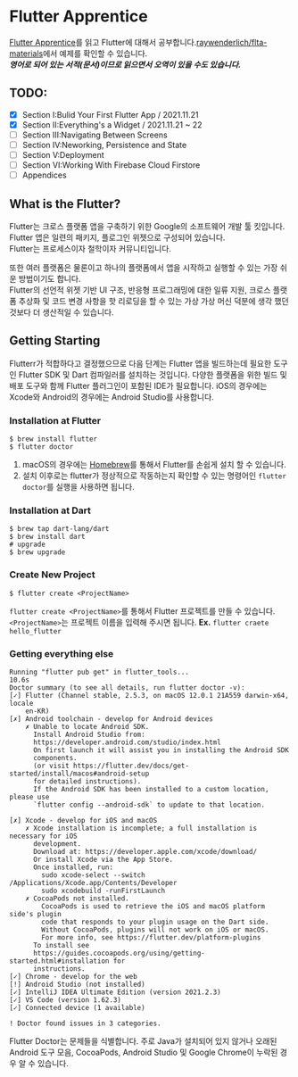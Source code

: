 # Flutter Apprentice
[Flutter Apprentice](https://docs.flutter.dev/apprentice-giveaway)를 읽고 Flutter에 대해서 공부합니다.[raywenderlich/flta-materials](https://github.com/raywenderlich/flta-materials/tree/editions/2.0)에서 예제를 확인할 수 있습니다.   
***영어로 되어 있는 서적(문서)이므로 읽으면서 오역이 있을 수도 있습니다.***

## TODO:
- [X] Section I:Bulid Your First Flutter App / 2021.11.21
- [X] Section II:Everything's a Widget / 2021.11.21 ~ 22
- [ ] Section III:Navigating Between Screens
- [ ] Section IV:Neworking, Persistence and State
- [ ] Section V:Deployment
- [ ] Section VI:Working With Firebase Cloud Firstore
- [ ] Appendices

## What is the Flutter?
Flutter는 크로스 플랫폼 앱을 구축하기 위한 Google의 소프트웨어 개발 툴 킷입니다. Flutter 앱은 일련의 패키지, 플로그인 위젯으로 구성되어 있습니다.  
Flutter는 프로세스이자 철학이자 커뮤니티입니다.  

또한 여러 플랫폼은 물론이고 하나의 플랫폼에서 앱을 시작하고 실행할 수 있는 가장 쉬운 방법이기도 합니다.  
Flutter의 선언적 위젯 기반 UI 구조, 반응형 프로그래밍에 대한 일류 지원, 크로스 플랫폼 추상화 및 코드 변경 사항을 핫 리로딩을 할 수 있는 가상 가상 머신 덕분에 생각 했던 것보다 더 생산적일 수 있습니다.

## Getting Starting
Flutterr가 적합하다고 결정했으므로 다음 단계는 Flutter 앱을 빌드하는데 필요한 도구인 Flutter SDK 및 Dart 컴파일러를 설치하는 것입니다. 다양한 플랫폼을 위한 빌드 및 배포 도구와 함께 Flutter 플러그인이 포함된 IDE가 필요합니다. iOS의 경우에는 Xcode와 Android의 경우에는 Android Studio를 사용합니다.

### Installation at Flutter
```shell
$ brew install flutter
$ flutter doctor
```
1. macOS의 경우에는 [Homebrew](https://brew.sh/index_ko)를 통해서 Flutter를 손쉽게 설치 할 수 있습니다.  
2. 설치 이후로는 flutter가 정상적으로 작동하는지 확인할 수 있는 명령어인 `flutter doctor`를 실행을 사용하면 됩니다.

### Installation at Dart
```shell
$ brew tap dart-lang/dart
$ brew install dart
# upgrade
$ brew upgrade
```
### Create New Project
```shell
$ flutter create <ProjectName>
```
`flutter create <ProjectName>`를 통해서 Flutter 프로젝트를 만들 수 있습니다.  
`<ProjectName>`는 프로젝트 이름을 입력해 주시면 됩니다.
**Ex.** `flutter craete hello_flutter`

### Getting everything else
```shell
Running "flutter pub get" in flutter_tools...                      10.6s
Doctor summary (to see all details, run flutter doctor -v):
[✓] Flutter (Channel stable, 2.5.3, on macOS 12.0.1 21A559 darwin-x64, locale
    en-KR)
[✗] Android toolchain - develop for Android devices
    ✗ Unable to locate Android SDK.
      Install Android Studio from:
      https://developer.android.com/studio/index.html
      On first launch it will assist you in installing the Android SDK
      components.
      (or visit https://flutter.dev/docs/get-started/install/macos#android-setup
      for detailed instructions).
      If the Android SDK has been installed to a custom location, please use
      `flutter config --android-sdk` to update to that location.

[✗] Xcode - develop for iOS and macOS
    ✗ Xcode installation is incomplete; a full installation is necessary for iOS
      development.
      Download at: https://developer.apple.com/xcode/download/
      Or install Xcode via the App Store.
      Once installed, run:
        sudo xcode-select --switch /Applications/Xcode.app/Contents/Developer
        sudo xcodebuild -runFirstLaunch
    ✗ CocoaPods not installed.
        CocoaPods is used to retrieve the iOS and macOS platform side's plugin
        code that responds to your plugin usage on the Dart side.
        Without CocoaPods, plugins will not work on iOS or macOS.
        For more info, see https://flutter.dev/platform-plugins
      To install see
      https://guides.cocoapods.org/using/getting-started.html#installation for
      instructions.
[✓] Chrome - develop for the web
[!] Android Studio (not installed)
[✓] IntelliJ IDEA Ultimate Edition (version 2021.2.3)
[✓] VS Code (version 1.62.3)
[✓] Connected device (1 available)

! Doctor found issues in 3 categories.
```
​​Flutter Doctor는 문제들을 식별합니다. 주로 Java가 설치되어 있지 않거나 오래된 Android 도구 모음, CocoaPods, Android Studio 및 Google Chrome이 누락된 경우 알 수 있습니다.

